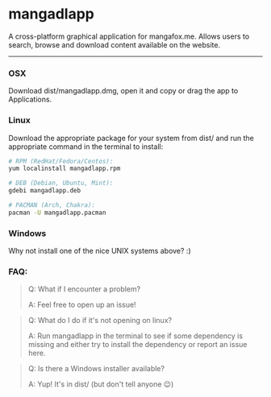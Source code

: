 # mangadlapp
A cross-platform graphical application for mangafox.me. Allows users to search, browse and download content available on the website.

---

### OSX
Download dist/mangadlapp.dmg, open it and copy or drag the app to Applications.


### Linux
Download the appropriate package for your system from dist/ and run the appropriate command in the terminal to install:

```bash
# RPM (RedHat/Fedora/Centos):
yum localinstall mangadlapp.rpm

# DEB (Debian, Ubuntu, Mint):
gdebi mangadlapp.deb

# PACMAN (Arch, Chakra):
pacman -U mangadlapp.pacman
```

### Windows
Why not install one of the nice UNIX systems above? :)

### FAQ:

> Q: What if I encounter a problem?
>
> A: Feel free to open up an issue!

> Q: What do I do if it's not opening on linux?
> 
> A: Run mangadlapp in the terminal to see if some dependency is missing and either try to install the dependency or report an issue here.

> Q: Is there a Windows installer available?
> 
> A: Yup! It's in dist/ (but don't tell anyone :wink:)
